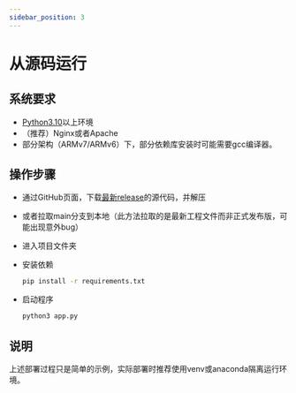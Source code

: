 ```yaml
---
sidebar_position: 3
---
```


# 从源码运行

## 系统要求

- [Python3.10](https://www.python.org/downloads/release/python-3100/)以上环境
- （推荐）Nginx或者Apache
- 部分架构（ARMv7/ARMv6）下，部分依赖库安装时可能需要gcc编译器。

## 操作步骤

- 通过GitHub页面，下载[最新release](https://github.com/HisAtri/LrcApi/releases/latest)的源代码，并解压
- 或者拉取main分支到本地（此方法拉取的是最新工程文件而非正式发布版，可能出现意外bug）
- 进入项目文件夹
- 安装依赖

  ```bash
  pip install -r requirements.txt
  ```

- 启动程序

  ```bash
  python3 app.py
  ```

## 说明

上述部署过程只是简单的示例，实际部署时推荐使用venv或anaconda隔离运行环境。
